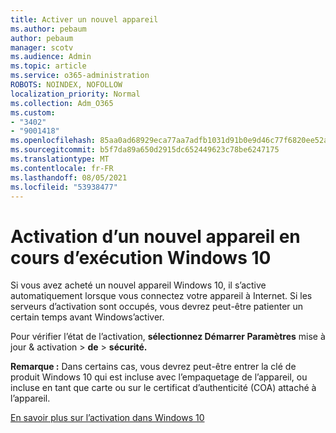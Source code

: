 ```yaml
---
title: Activer un nouvel appareil
ms.author: pebaum
author: pebaum
manager: scotv
ms.audience: Admin
ms.topic: article
ms.service: o365-administration
ROBOTS: NOINDEX, NOFOLLOW
localization_priority: Normal
ms.collection: Adm_O365
ms.custom:
- "3402"
- "9001418"
ms.openlocfilehash: 85aa0ad68929eca77aa7adfb1031d91b0e9d46c77f6820ee52a7848cd4a19211
ms.sourcegitcommit: b5f7da89a650d2915dc652449623c78be6247175
ms.translationtype: MT
ms.contentlocale: fr-FR
ms.lasthandoff: 08/05/2021
ms.locfileid: "53938477"
---
```

# <a name="activating-a-new-device-running-windows-10"></a>Activation d’un nouvel appareil en cours d’exécution Windows 10

Si vous avez acheté un nouvel appareil Windows 10, il s’active automatiquement lorsque vous connectez votre appareil à Internet. Si les serveurs d’activation sont occupés, vous devrez peut-être patienter un certain temps avant Windows’activer.

Pour vérifier l’état de l’activation,  **sélectionnez Démarrer Paramètres** mise à jour & activation  >  **de**  >  **sécurité.**

**Remarque :** Dans certains cas, vous devrez peut-être entrer la clé de produit Windows 10 qui est incluse avec l’empaquetage de l’appareil, ou incluse en tant que carte ou sur le certificat d’authenticité (COA) attaché à l’appareil.

[En savoir plus sur l’activation dans Windows 10](https://support.microsoft.com/help/12440)